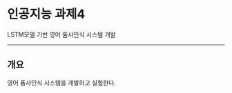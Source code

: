 # 인공지능 과제4

LSTM모델 기반 영어 품사인식 시스템 개발

-------------------------------------

## 개요
영어 품사인식 시스템을 개발하고 실험한다. 
